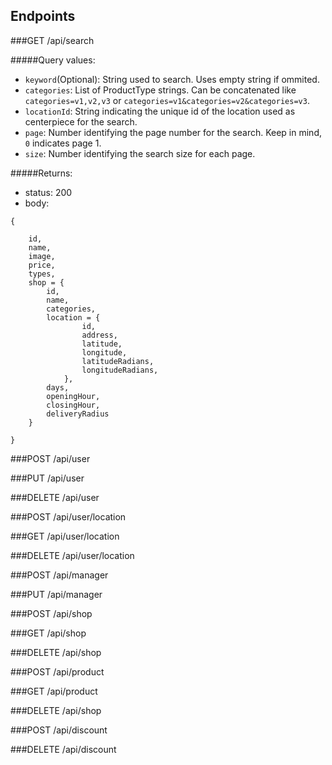  Endpoints
-

###GET /api/search

#####Query values:

- ``keyword``(Optional): String used to search. Uses empty string if ommited.
- ``categories``: List of ProductType strings. Can be concatenated like ``categories=v1,v2,v3`` or ``categories=v1&categories=v2&categories=v3``.
- ``locationId``: String indicating the unique id of the location used as centerpiece for the search.
- ``page``: Number identifying the page number for the search. Keep in mind, ``0`` indicates page 1.
- ``size``: Number identifying the search size for each page.

#####Returns:

- status: 200
- body:

```
{
    
    id,
    name,
    image,
    price,
    types,
    shop = {
        id,
        name,
        categories,
        location = {
                id,
                address,
                latitude,
                longitude,
                latitudeRadians,
                longitudeRadians,
            },
        days,
        openingHour,
        closingHour,
        deliveryRadius
    }
    
}
```

###POST /api/user

###PUT /api/user

###DELETE /api/user

###POST /api/user/location

###GET /api/user/location

###DELETE /api/user/location

###POST /api/manager

###PUT /api/manager

###POST /api/shop

###GET /api/shop

###DELETE /api/shop

###POST /api/product

###GET /api/product

###DELETE /api/shop

###POST /api/discount

###DELETE /api/discount